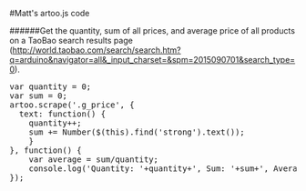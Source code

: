 #Matt's artoo.js code

######Get the quantity, sum of all prices, and average price of all products on a TaoBao search results page (http://world.taobao.com/search/search.htm?q=arduino&navigator=all&_input_charset=&spm=2015090701&search_type=0).
<pre>
var quantity = 0;
var sum = 0;
artoo.scrape('.g_price', {
  text: function() {
    quantity++;
    sum += Number($(this).find('strong').text());
	}
}, function() {
	var average = sum/quantity;
	console.log('Quantity: '+quantity+', Sum: '+sum+', Average: '+average); 
});
</pre>
